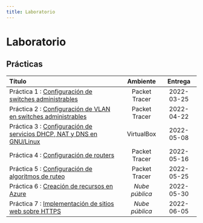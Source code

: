 ```yaml
---
title: Laboratorio
---
```


# Laboratorio

## Prácticas

| Título                                                                             | Ambiente       | Entrega
|:-----------------------------------------------------------------------------------|:--------------:|:----------:|
| Práctica 1 : [Configuración de switches administrables](practica-1)                | Packet Tracer  | 2022-03-25
| Práctica 2 : [Configuración de VLAN en switches administrables](practica-2)        | Packet Tracer  | 2022-04-22
| Práctica 3 : [Configuración de servicios DHCP, NAT y DNS en GNU/Linux](practica-3) | VirtualBox     | 2022-05-08
| Práctica 4 : [Configuración de routers](practica-4)                                | Packet Tracer  | 2022-05-16
| Práctica 5 : [Configuración de algoritmos de ruteo](practica-5)                    | Packet Tracer  | 2022-05-25
| Práctica 6 : [Creación de recursos en Azure](practica-6)                           | _Nube pública_ | 2022-05-30
| Práctica 7 : [Implementación de sitios web sobre HTTPS](practica-7)                | _Nube pública_ | 2022-06-05
